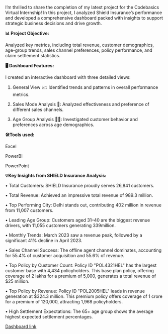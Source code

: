 I’m thrilled to share the completion of my latest project for the Codebasics Virtual Internship! In this project, I analyzed Shield Insurance’s performance and developed a comprehensive dashboard packed with insights to support strategic business decisions and drive growth.

**📊 Project Objective:**

Analyzed key metrics, including total revenue, customer demographics, age-group trends, sales channel preferences, policy performance, and claim settlement statistics.


**🖥 Dashboard Features:**

I created an interactive dashboard with three detailed views:

1. General View 📈:
Identified trends and patterns in overall performance metrics.

2. Sales Mode Analysis 💼:
Analyzed effectiveness and preference of different sales channels.

3. Age Group Analysis 👵👴:
Investigated customer behavior and preferences across age demographics.


**🛠️Tools used:**

Excel

PowerBI

PowerPoint


**💡Key Insights from SHIELD Insurance Analysis:**

• Total Customers: SHIELD Insurance proudly serves 26,841 customers.

• Total Revenue: Achieved an impressive total revenue of 989.3 million.

• Top Performing City: Delhi stands out, contributing 402 million in revenue from 11,007 customers.

• Leading Age Group: Customers aged 31–40 are the biggest revenue drivers, with 11,055 customers generating 339million.

• Monthly Trends: March 2023 saw a revenue peak, followed by a significant 41% decline in April 2023.

• Sales Channel Success: The offline agent channel dominates, accounting for 55.4% of customer acquisition and 55.6% of revenue.

• Top Policy by Customer Count: Policy ID "POL4321HEL" has the largest customer base with 4,434 policyholders. This base plan policy, offering coverage of 2 lakhs for a premium of 5,000, generates a total revenue of $25 million.

• Top Policy by Revenue: Policy ID "POL2005HEL" leads in revenue generation at $324.3 million. This premium policy offers coverage of 1 crore for a premium of 120,000, attracting 1,968 policyholders.
 
• High Settlement Expectations: The 65+ age group shows the average highest expected settlement percentages.


[Dashboard link](https://app.powerbi.com/view?r=eyJrIjoiNDBhODVhY2EtN2UxYS00Y2IzLWE3NjMtN2VlMDQyNjBhNDRmIiwidCI6ImM2ZTU0OWIzLTVmNDUtNDAzMi1hYWU5LWQ0MjQ0ZGM1YjJjNCJ9)


